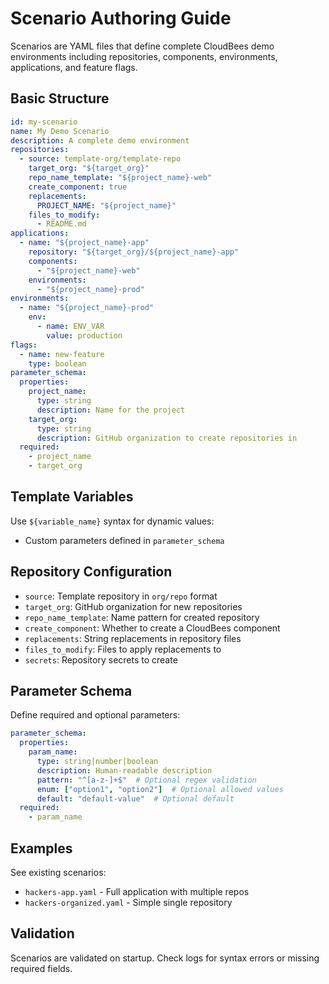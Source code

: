 # Scenario Authoring Guide

Scenarios are YAML files that define complete CloudBees demo environments including repositories, components, environments, applications, and feature flags.

## Basic Structure

```yaml
id: my-scenario
name: My Demo Scenario  
description: A complete demo environment
repositories:
  - source: template-org/template-repo
    target_org: "${target_org}"
    repo_name_template: "${project_name}-web"
    create_component: true
    replacements:
      PROJECT_NAME: "${project_name}"
    files_to_modify:
      - README.md
applications:
  - name: "${project_name}-app"
    repository: "${target_org}/${project_name}-app"
    components:
      - "${project_name}-web"
    environments:
      - "${project_name}-prod"
environments:
  - name: "${project_name}-prod"
    env:
      - name: ENV_VAR
        value: production
flags:
  - name: new-feature
    type: boolean
parameter_schema:
  properties:
    project_name:
      type: string
      description: Name for the project
    target_org:
      type: string 
      description: GitHub organization to create repositories in
  required:
    - project_name
    - target_org
```

## Template Variables

Use `${variable_name}` syntax for dynamic values:
- Custom parameters defined in `parameter_schema`

## Repository Configuration

- `source`: Template repository in `org/repo` format
- `target_org`: GitHub organization for new repositories
- `repo_name_template`: Name pattern for created repository
- `create_component`: Whether to create a CloudBees component
- `replacements`: String replacements in repository files
- `files_to_modify`: Files to apply replacements to
- `secrets`: Repository secrets to create

## Parameter Schema

Define required and optional parameters:

```yaml
parameter_schema:
  properties:
    param_name:
      type: string|number|boolean
      description: Human-readable description
      pattern: "^[a-z-]+$"  # Optional regex validation
      enum: ["option1", "option2"]  # Optional allowed values
      default: "default-value"  # Optional default
  required:
    - param_name
```

## Examples

See existing scenarios:
- `hackers-app.yaml` - Full application with multiple repos
- `hackers-organized.yaml` - Simple single repository

## Validation

Scenarios are validated on startup. Check logs for syntax errors or missing required fields.